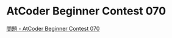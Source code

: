 AtCoder Beginner Contest 070
===

[問題 - AtCoder Beginner Contest 070](https://atcoder.jp/contests/abc070/tasks)

